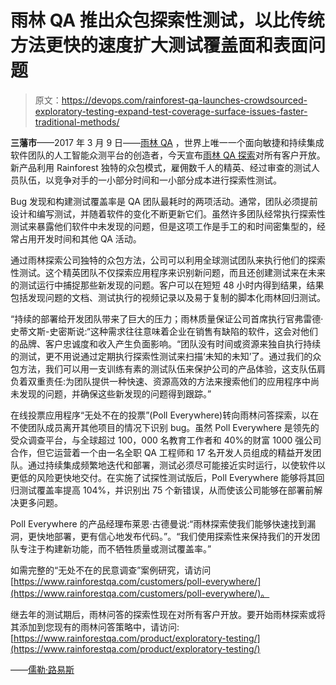 # 雨林 QA 推出众包探索性测试，以比传统方法更快的速度扩大测试覆盖面和表面问题

> 原文：<https://devops.com/rainforest-qa-launches-crowdsourced-exploratory-testing-expand-test-coverage-surface-issues-faster-traditional-methods/>

**三藩市**——2017 年 3 月 9 日——[雨林 QA](https://www.rainforestqa.com/) ，世界上唯一一个面向敏捷和持续集成软件团队的人工智能众测平台的创造者，今天宣布[雨林 QA 探索](https://www.rainforestqa.com/product/exploratory-testing/)对所有客户开放。新产品利用 Rainforest 独特的众包模式，雇佣数千人的精英、经过审查的测试人员队伍，以竞争对手的一小部分时间和一小部分成本进行探索性测试。

Bug 发现和构建测试覆盖率是 QA 团队最耗时的两项活动。通常，团队必须提前设计和编写测试，并随着软件的变化不断更新它们。虽然许多团队经常执行探索性测试来暴露他们软件中未发现的问题，但是这项工作是手工的和时间密集型的，经常占用开发时间和其他 QA 活动。

通过雨林探索公司独特的众包方法，公司可以利用全球测试团队来执行他们的探索性测试。这个精英团队不仅探索应用程序来识别新问题，而且还创建测试来在未来的测试运行中捕捉那些新发现的问题。客户可以在短短 48 小时内得到结果，结果包括发现问题的文档、测试执行的视频记录以及易于复制的脚本化雨林回归测试。

“持续的部署给开发团队带来了巨大的压力；雨林质量保证公司首席执行官弗雷德·史蒂文斯-史密斯说:“这种需求往往意味着企业在销售有缺陷的软件，这会对他们的品牌、客户忠诚度和收入产生负面影响。“团队没有时间或资源来独自执行持续的测试，更不用说通过定期执行探索性测试来扫描‘未知的未知’了。通过我们的众包方法，我们可以用一支训练有素的测试队伍来保护公司的产品体验，这支队伍肩负着双重责任:为团队提供一种快速、资源高效的方法来搜索他们的应用程序中尚未发现的问题，并确保这些新发现的问题得到跟踪。”

在线投票应用程序“无处不在的投票”(Poll Everywhere)转向雨林问答探索，以在不使团队成员离开其他项目的情况下识别 bug。虽然 Poll Everywhere 是领先的受众调查平台，与全球超过 100，000 名教育工作者和 40%的财富 1000 强公司合作，但它运营着一个由一名全职 QA 工程师和 17 名开发人员组成的精益开发团队。通过持续集成频繁地迭代和部署，测试必须尽可能接近实时运行，以使软件以更低的风险更快地交付。在实施了试探性测试版后，Poll Everywhere 能够将其回归测试覆盖率提高 104%，并识别出 75 个新错误，从而使该公司能够在部署前解决更多问题。

Poll Everywhere 的产品经理布莱恩·古德曼说:“雨林探索使我们能够快速找到漏洞，更快地部署，更有信心地发布代码。”。“我们使用探索性来保持我们的开发团队专注于构建新功能，而不牺牲质量或测试覆盖率。”

如需完整的“无处不在的民意调查”案例研究，请访问[https://www.rainforestqa.com/customers/poll-everywhere/](https://www.rainforestqa.com/customers/poll-everywhere/)。

继去年的测试期后，雨林问答的探索性现在对所有客户开放。要开始雨林探索或将其添加到您现有的雨林问答策略中，请访问:[https://www.rainforestqa.com/product/exploratory-testing/](https://www.rainforestqa.com/product/exploratory-testing/)

——[儒勒·路易斯](https://devops.com/author/jules/)